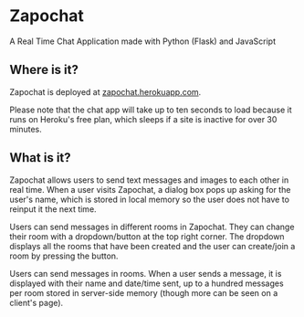# Zapochat

A Real Time Chat Application made with Python (Flask) and JavaScript

## Where is it?

Zapochat is deployed at [zapochat.herokuapp.com](https://zapochat.herokuapp.com).

Please note that the chat app will take up to ten seconds to load because it runs on Heroku's free plan, which sleeps if a site is inactive for over 30 minutes.

## What is it?

Zapochat allows users to send text messages and images to each other in real time. When a user visits Zapochat, a dialog box pops up asking for the user's name, which is stored in local memory so the user does not have to reinput it the next time.

Users can send messages in different rooms in Zapochat. They can change their room with a dropdown/button at the top right corner. The dropdown displays all the rooms that have been created and the user can create/join a room by pressing the button.

Users can send messages in rooms. When a user sends a message, it is displayed with their name and date/time sent, up to a hundred messages per room stored in server-side memory (though more can be seen on a client's page).
